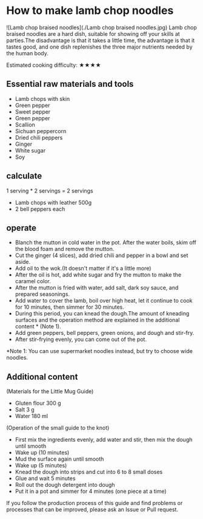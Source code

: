 # How to make lamb chop noodles

![Lamb chop braised noodles](./Lamb chop braised noodles.jpg)
Lamb chop braised noodles are a hard dish, suitable for showing off your skills at parties.The disadvantage is that it takes a little time, the advantage is that it tastes good, and one dish replenishes the three major nutrients needed by the human body.

Estimated cooking difficulty: ★★★★

## Essential raw materials and tools

- Lamb chops with skin
- Green pepper
- Sweet pepper
- Green pepper
- Scallion
- Sichuan peppercorn
- Dried chili peppers
- Ginger
- White sugar
- Soy

## calculate

1 serving * 2 servings = 2 servings

- Lamb chops with leather 500g
- 2 bell peppers each

## operate

- Blanch the mutton in cold water in the pot. After the water boils, skim off the blood foam and remove the mutton.
- Cut the ginger (4 slices), add dried chili and pepper in a bowl and set aside.
- Add oil to the wok.(It doesn't matter if it's a little more)
- After the oil is hot, add white sugar and fry the mutton to make the caramel color.
- After the mutton is fried with water, add salt, dark soy sauce, and prepared seasonings.
- Add water to cover the lamb, boil over high heat, let it continue to cook for 10 minutes, then simmer for 30 minutes.
- During this period, you can knead the dough.The amount of kneading surfaces and the operation method are explained in the additional content * (Note 1).
- Add green peppers, bell peppers, green onions, and dough and stir-fry.
- After stir-frying evenly, you can come out of the pot.

*Note 1: You can use supermarket noodles instead, but try to choose wide noodles.

## Additional content

(Materials for the Little Mug Guide)

- Gluten flour 300 g
- Salt 3 g
- Water 180 ml

(Operation of the small guide to the knot)

- First mix the ingredients evenly, add water and stir, then mix the dough until smooth
- Wake up (10 minutes)
- Mud the surface again until smooth
- Wake up (5 minutes)
- Knead the dough into strips and cut into 6 to 8 small doses
- Glue and wait 5 minutes
- Roll out the dough detergent into dough
- Put it in a pot and simmer for 4 minutes (one piece at a time)

If you follow the production process of this guide and find problems or processes that can be improved, please ask an Issue or Pull request.